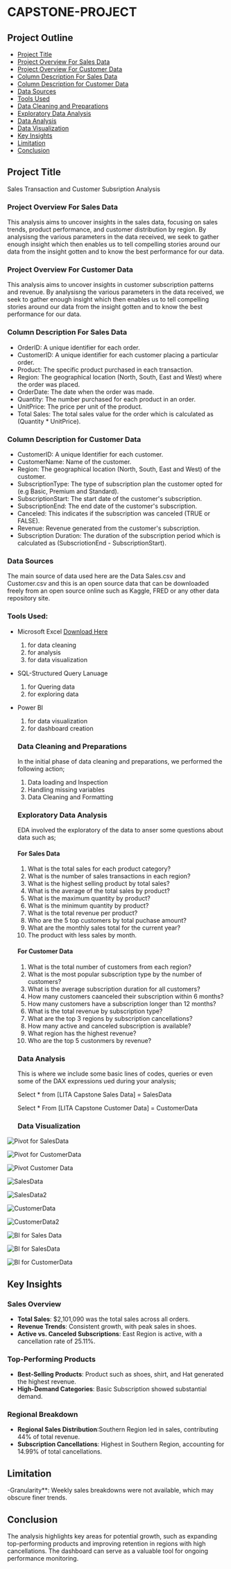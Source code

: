 # CAPSTONE-PROJECT

## Project Outline
- [Project Title](#project-title)
- [Project Overview For Sales Data](#project-overview-for-sales-data)
- [Project Overview For Customer Data](#project-overview-for-customer-data)
- [Column Description For Sales Data](#column-description-for-sales-data)
- [Column Description for Customer Data](#column-description-for-customer-data)
- [Data Sources](#data-sources)
- [Tools Used](#tools-used)
- [Data Cleaning and Preparations](#data-cleaning-and-preparations)
- [Exploratory Data Analysis](#exploratory-data-analysis)
- [Data Analysis](#data-analysis)
- [Data Visualization](#data-visualization)
- [Key Insights](#key-insights)
- [Limitation](#limitation)
- [Conclusion](#conclusion)


## Project Title
Sales Transaction and Customer Subsription Analysis

### Project Overview For Sales Data
This analysis aims to uncover insights in the sales data, focusing on sales trends, product performance, and customer distribution by region. By analysisng the various parameters in the data received, we seek to gather enough insight which then enables us to tell compelling stories around our data from the insight gotten and to know the best performance for our data.

### Project Overview For Customer Data
This analysis aims to uncover insights in customer subscription patterns and revenue. By analysisng the various parameters in the data received, we seek to gather enough insight which then enables us to tell compelling stories around our data from the insight gotten and to know the best performance for our data.

### Column Description For Sales Data
-  OrderID: A unique identifier for each order.
-  CustomerID: A unique identifier for each customer placing a particular order.
-  Product: The specific product purchased in each transaction.
-  Region: The geographical location (North, South, East and West) where the order was placed.
-  OrderDate: The date when the order was made.
-  Quantity: The number purchased for each product in an order.
-  UnitPrice: The price per unit of the product.
-  Total Sales: The total sales value for the order which is calculated as (Quantity * UnitPrice).

  ### Column Description for Customer Data
  - CustomerID: A unique Identifier for each customer.
  - CustomerName: Name of the customer.
  - Region: The geographical location (North, South, East and West) of the customer.
  - SubscriptionType: The type of subscription plan the customer opted for (e.g Basic, Premium and Standard).
  - SubscriptionStart: The start date of the customer's subscription.
  - SubscriptionEnd: The end date of the customer's subscription.
  - Canceled: This indicates if the subscription was canceled (TRUE or FALSE).
  - Revenue: Revenue generated from the customer's subscription.
  - Subscription Duration: The duration of the subscription period which is calculated as (SubscriotionEnd - SubscriptionStart).
    
### Data Sources
The main source of data used here are the Data Sales.csv and Customer.csv and this is an open source data that can be downloaded freely from an open source online such as Kaggle, FRED or any other data repository site.

### Tools Used:
- Microsoft Excel [Download Here](https://www.microsoft.com)
  1. for data cleaning
  2. for analysis
  3. for data visualization
     
- SQL-Structured Query Lanuage
  1. for Quering data
  2. for exploring data
       
- Power BI
  1. for data visualization
  2. for dashboard creation

  ### Data Cleaning and Preparations
  In the initial phase of data cleaning and preparations, we performed the following action;
  1. Data loading and Inspection
  2. Handling missing variables
  3. Data Cleaning and Formatting

  ### Exploratory Data Analysis
  EDA involved the exploratory of the data to anser some questions about data such as;
  
  #### For Sales Data
  1. What is the total sales for each product category?
  2. What is the number of sales transactions in each region?
  3. What is the highest selling product by total sales?
  4. What is the average of the total sales by product?
  5. What is the maximum quantity by product?
  6. What is the minimum quantity by product?
  7. What is the total revenue per product?
  8. Who are the 5 top customers by total puchase amount?
  9. What are the monthly sales total for the current year?
  10. The product with less sales by month.

  #### For Customer Data
  1. What is the total number of customers from each region?
  2. What is the most popular subscription type by the number of customers?
  3. What is the average subscription duration for all customers?
  4. How many customers caanceled their subscription within 6 months?
  5. How many customers have a subscription longer than 12 months?
  6. What is the total revenue by subscription type?
  7. What are the top 3 regions by subscription cancellations?
  8. How many active and canceled subscription is available?
  9. What region has the highest revenue?
  10. Who are the top 5 custonmers by revenue?
      
  ### Data Analysis
  This is where we include some basic lines of codes, queries or even some of the DAX expressions ued during your analysis;

  Select * from [LITA Capstone Sales Data] = SalesData

  Select * From [LITA Capstone Customer Data] = CustomerData

  ### Data Visualization

![Pivot for SalesData](https://github.com/user-attachments/assets/75bb9b32-073c-4347-8ac1-6f557c6f406d)


![Pivot for CustomerData](https://github.com/user-attachments/assets/88e6debe-622b-41f2-8cd3-74521add5ac8)


![Pivot Customer Data](https://github.com/user-attachments/assets/38121f7a-c18f-4525-ab6e-31bca05a37d3)


![SalesData](https://github.com/user-attachments/assets/96617d33-0bf6-48de-8462-80a4eb3ccde6)


![SalesData2](https://github.com/user-attachments/assets/140558c7-70fc-461d-94b2-fdddfabeb4a6)


![CustomerData](https://github.com/user-attachments/assets/1c8b341b-dcbe-40f8-832c-ed9183506ac4)


![CustomerData2](https://github.com/user-attachments/assets/84b6b84d-f40b-45d1-9533-f51636e1e537)


![BI for Sales Data](https://github.com/user-attachments/assets/50ef9661-4481-451a-b6b1-a3cf016b6563)


![BI for SalesData](https://github.com/user-attachments/assets/f6a71e4c-a727-4847-a101-9b2ab172f052)


![BI for CustomerData](https://github.com/user-attachments/assets/3895e228-1ac8-44f8-9f66-add2a1cea431)

## Key Insights
### Sales Overview
- **Total Sales**:    $2,101,090 was the total sales across all orders.
- **Revenue Trends**: Consistent growth, with peak sales in shoes.
- **Active vs. Canceled Subscriptions**: East Region is active, with a cancellation rate of 25.11%.

### Top-Performing Products
- **Best-Selling Products**: Product such as shoes, shirt, and Hat generated the highest revenue.
- **High-Demand Categories**: Basic Subscription showed substantial demand.

### Regional Breakdown
- **Regional Sales Distribution**:Southern Region led in sales, contributing 44% of total revenue.
- **Subscription Cancellations**: Highest in Southern Region, accounting for 14.99% of total cancellations.

## Limitation
-Granularity**: Weekly sales breakdowns were not available, which may obscure finer trends.


## Conclusion
The analysis highlights key areas for potential growth, such as expanding top-performing products and improving retention in regions with high cancellations. The dashboard can serve as a valuable tool for ongoing performance monitoring.

